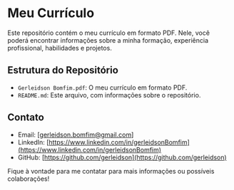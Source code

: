 # Meu Currículo

Este repositório contém o meu currículo em formato PDF. Nele, você poderá encontrar informações sobre a minha formação, experiência profissional, habilidades e projetos.

## Estrutura do Repositório

- `Gerleidson Bomfim.pdf`: O meu currículo em formato PDF.
- `README.md`: Este arquivo, com informações sobre o repositório.

  
## Contato

- Email: [gerleidson.bomfim@gmail.com]
- LinkedIn: [https://www.linkedin.com/in/gerleidsonBomfim](https://www.linkedin.com/in/gerleidsonBomfim)
- GitHub: [https://github.com/gerleidson](https://github.com/gerleidson)

Fique à vontade para me contatar para mais informações ou possíveis colaborações!
